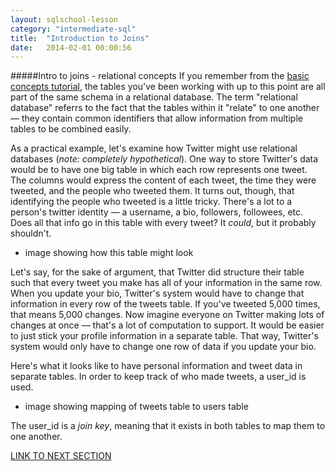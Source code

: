 ```yaml
---
layout: sqlschool-lesson
category: "intermediate-sql"
title:  "Introduction to Joins"
date:   2014-02-01 00:00:56
---
```


#####Intro to joins - relational concepts
If you remember from the [basic concepts tutorial](LINK), the tables you've been working with up to this point are all part of the same schema in a relational database. The term "relational database" referrs to the fact that the tables within it "relate" to one another &mdash; they contain common identifiers that allow information from multiple tables to be combined easily.

As a practical example, let's examine how Twitter might use relational databases (*note: completely hypothetical*). One way to store Twitter's data would be to have one big table in which each row represents one tweet. The columns would express the content of each tweet, the time they were tweeted, and the people who tweeted them. It turns out, though, that identifying the people who tweeted is a little tricky. There's a lot to a person's twitter identity &mdash; a username, a bio, followers, followees, etc. Does all that info go in this table with every tweet? It *could*, but it probably shouldn't.

* image showing how this table might look

Let's say, for the sake of argument, that Twitter did structure their table such that every tweet you make has all of your information in the same row. When you update your bio, Twitter's system would have to change that information in every row of the tweets table. If you've tweeted 5,000 times, that means 5,000 changes. Now imagine everyone on Twitter making lots of changes at once &mdash; that's a lot of computation to support. It would be easier to just stick your profile information in a separate table. That way, Twitter's system would only have to change one row of data if you update your bio.

Here's what it looks like to have personal information and tweet data in separate tables. In order to keep track of who made tweets, a user_id is used.

* image showing mapping of tweets table to users table

The user_id is a *join key*, meaning that it exists in both tables to map them to one another.

[LINK TO NEXT SECTION](LINK)